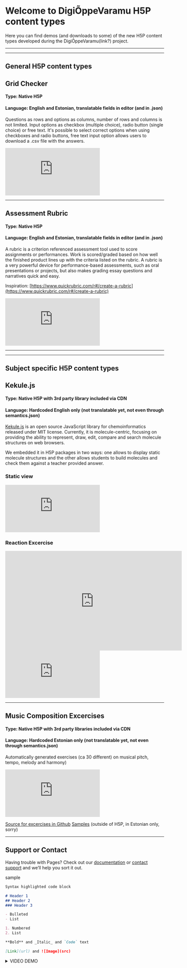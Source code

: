 # Welcome to DigiÕppeVaramu H5P content types

Here you can find demos (and downloads to some) of the new H5P content types developed during the DigiÕppeVaramu(link?) project.

***
***

## General H5P content types

## Grid Checker
#### Type: Native H5P
#### Language: English and Estonian, translatable fields in editor (and in .json)

Questions as rows and options as columns, number of rows and columns is not limited. Input options as checkbox (multiple choice), radio button (single choice) or free text. It's possible to select correct options when using checkboxes and radio buttons, free text input option allows users to download a .csv file with the answers.

<iframe src="https://vara.e-koolikott.ee/h5p/embed/6976" frameborder="0" allowfullscreen="allowfullscreen"></iframe><script src="https://vara.e-koolikott.ee/sites/all/modules/h5p%202/library/js/h5p-resizer.js" charset="UTF-8"></script>


***

## Assessment Rubric
#### Type: Native H5P
#### Language: English and Estonian, translatable fields in editor (and in .json)

A rubric is a criterion referenced assessment tool used to score assignments or performances. Work is scored/graded based on how well the finished product lines up with the criteria listed on the rubric. A rubric is a very powerful device for performance-based assessments, such as oral presentations or projects, but also makes grading essay questions and narratives quick and easy.

Inspiration: [https://www.quickrubric.com/r#/create-a-rubric](https://www.quickrubric.com/r#/create-a-rubric)

<iframe src="https://vara.e-koolikott.ee/h5p/embed/6968" frameborder="0" allowfullscreen="allowfullscreen"></iframe><script src="https://vara.e-koolikott.ee/sites/all/modules/h5p%202/library/js/h5p-resizer.js" charset="UTF-8"></script>


***
***

## Subject specific H5P content types

## Kekule.js
#### Type: Native H5P with 3rd party library included via CDN
#### Language: Hardcoded English only (not translatable yet, not even through semantics.json)

[Kekule.js](http://partridgejiang.github.io/Kekule.js/demos/index.html) is an open source JavaScript library for chemoinformatics released under MIT license. Currently, it is molecule-centric, focusing on providing the ability to represent, draw, edit, compare and search molecule structures on web browsers.

We embedded it in H5P packages in two ways: one allows to display static molecule structures and the other allows students to build molecules and check them against a teacher provided answer.

### Static view


<iframe src="https://vara.e-koolikott.ee/h5p/embed/6966" frameborder="0" allowfullscreen="allowfullscreen"></iframe><script src="https://vara.e-koolikott.ee/sites/all/modules/h5p%202/library/js/h5p-resizer.js" charset="UTF-8"></script>

### Reaction Excercise
<iframe width="560" height="315" src="https://www.youtube.com/embed/fuMkveEW0s4" frameborder="0" allow="accelerometer; autoplay; encrypted-media; gyroscope; picture-in-picture" allowfullscreen></iframe>

<iframe src="https://vara.e-koolikott.ee/h5p/embed/6967" frameborder="0" allowfullscreen="allowfullscreen"></iframe><script src="https://vara.e-koolikott.ee/sites/all/modules/h5p%202/library/js/h5p-resizer.js" charset="UTF-8"></script>


***

## Music Composition Excercises
#### Type: Native H5P with 3rd party libraries included via CDN
#### Language: Hardcoded Estonian only (not translatable yet, not even through semantics.json)

Automatically generated exercises (ca 30 different) on musical pitch, tempo, melody and harmony)

<iframe src="https://vara.e-koolikott.ee/h5p/embed/6972" frameborder="0" allowfullscreen="allowfullscreen"></iframe><script src="https://vara.e-koolikott.ee/sites/all/modules/h5p%202/library/js/h5p-resizer.js" charset="UTF-8"></script>

[Source for excercises in Github](https://github.com/tarmoj/komp)
[Samples](https://tarmoj.github.io/komp/index.html) (outside of H5P, in Estonian only, sorry)


***

## Support or Contact

Having trouble with Pages? Check out our [documentation](https://help.github.com/categories/github-pages-basics/) or [contact support](https://github.com/contact) and we’ll help you sort it out.


sample
```markdown
Syntax highlighted code block

# Header 1
## Header 2
### Header 3

- Bulleted
- List

1. Numbered
2. List

**Bold** and _Italic_ and `Code` text

[Link](url) and ![Image](src)
```


<details><summary>VIDEO DEMO</summary>
<p>
<iframe width="560" height="315" src="https://www.youtube.com/embed/vzGXd0AEnhI" frameborder="0" allow="accelerometer; autoplay; encrypted-media; gyroscope; picture-in-picture" allowfullscreen></iframe>
</p>
</details>
